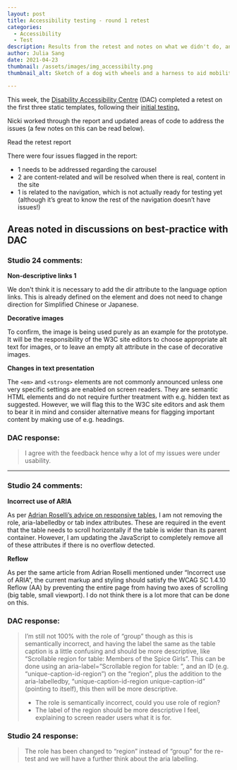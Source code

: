 ```yaml
---
layout: post
title: Accessibility testing - round 1 retest
categories:
  - Accessibility
  - Test
description: Results from the retest and notes on what we didn't do, and why
author: Julia Sang
date: 2021-04-23
thumbnail: /assets/images/img_accessibilty.png
thumbnail_alt: Sketch of a dog with wheels and a harness to aid mobility. The dog is sitting by a hole in the ground and cannot cross over. The hole leads underground to a lake filled with crocodiles. A sign next to the hole says "mind the gap".

---
```


This week, the [Disability Accessibility Centre](https://digitalaccessibilitycentre.org/) (DAC) completed a retest on the first three static templates, following their [initial testing.](/updates/accessibility-testing-round1/)

Nicki worked through the report and updated areas of code to address the issues (a few notes on this can be read below).

Read the retest report

There were four issues flagged in the report:

* 1 needs to be addressed regarding the carousel 
* 2 are content-related and will be resolved when there is real, content in the site
* 1 is related to the navigation, which is not actually ready for testing yet (although it’s great to know the rest of the navigation doesn’t have issues!) 

## Areas noted in discussions on best-practice with DAC

### Studio 24 comments: 

**Non-descriptive links 1**

We don't think it is necessary to add the dir attribute to the language option links. This is already defined on the <html> element and does not need to change direction for Simplified Chinese or Japanese.

**Decorative images**

To confirm, the image is being used purely as an example for the prototype. It will be the responsibility of the W3C site editors to choose appropriate alt text for images, or to leave an empty alt attribute in the case of decorative images.

**Changes in text presentation**

The `<em>` and `<strong>` elements are not commonly announced unless one very specific settings are enabled on screen readers. They are semantic HTML elements and do not require further treatment with e.g. hidden text as suggested. However, we will flag this to the W3C site editors and ask them to bear it in mind and consider alternative means for flagging important content by making use of e.g. headings.



### DAC response: 

>  I agree with the feedback hence why a lot of my issues were under usability.

 

---



### Studio 24 comments:

**Incorrect use of ARIA**

As per [Adrian Roselli’s advice on responsive tables](https://adrianroselli.com/2020/11/under-engineered-responsive-tables.html), I am not removing the role, aria-labelledby or tab index attributes. These are required in the event that the table needs to scroll horizontally if the table is wider than its parent container. However, I am updating the JavaScript to completely remove all of these attributes if there is no overflow detected.

**Reflow**

As per the same article from Adrian Roselli mentioned under “Incorrect use of ARIA”, the current markup and styling should satisfy the WCAG SC 1.4.10 Reflow (AA) by preventing the entire page from having two axes of scrolling (big table, small viewport). I do not think there is a lot more that can be done on this.



### DAC response:

>  I’m still not 100% with the role of “group” though as this is semantically incorrect, and having the label the same as the table caption is a little confusing and should be more descriptive, like “Scrollable region for table: Members of the Spice Girls”. This can be done using an aria-label=”Scrollable region for table: ”, and an ID (e.g. “unique-caption-id-region”) on the “region”, plus the addition to the aria-labelledby, “unique-caption-id-region unique-caption-id” (pointing to itself), this then will be more descriptive.
>
> * The role is semantically incorrect, could you use role of region?
> * The label of the region should be more descriptive I feel, explaining to screen reader users what it is for.

### **Studio 24 response:** 

> The role has been changed to “region” instead of “group” for the re-test and we will have a further think about the aria labelling.
